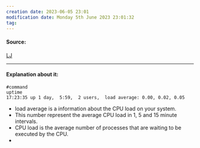 ```yaml
---
creation date: 2023-06-05 23:01
modification date: Monday 5th June 2023 23:01:32
tag: 
---
```


#### Source:
[LJ](https://linuxjourney.com/lesson/cpu-monitoring)

--------------------------------------

#### Explanation about it:

```
#command
uptime
17:23:35 up 1 day,  5:59,  2 users,  load average: 0.00, 0.02, 0.05
```

* load average is a information about the CPU load on your system.
* This number represent the average CPU load in 1, 5 and 15 minute intervals.
* CPU load is the average number of processes that are waiting to be executed by the CPU.
* 